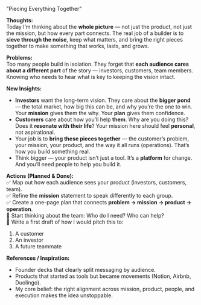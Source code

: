 "Piecing Everything Together"


**Thoughts:**  
Today I’m thinking about the **whole picture** — not just the product, not just the mission, but how every part connects. The real job of a builder is to **sieve through the noise**, keep what matters, and bring the right pieces together to make something that works, lasts, and grows.

**Problems:**  
Too many people build in isolation. They forget that **each audience cares about a different part** of the story — investors, customers, team members. Knowing who needs to hear what is key to keeping the vision intact.

**New Insights:**  
- **Investors** want the long-term vision. They care about the **bigger pond** — the total market, how big this can be, and why you’re the one to win. Your **mission** gives them the why. Your **plan** gives them confidence.  
- **Customers** care about how you’ll help **them**. Why are you doing this? Does it **resonate with their life**? Your mission here should feel **personal**, not aspirational.  
- Your job is to **bring these pieces together** — the customer’s problem, your mission, your product, and the way it all runs (operations). That’s how you build something real.  
- Think bigger — your product isn’t just a tool. It’s a **platform** for change. And you’ll need people to help you build it.

**Actions (Planned & Done):**  
✅ Map out how each audience sees your product (investors, customers, team).  
✅ Refine the **mission** statement to speak differently to each group.  
✅ Create a one-page plan that connects **problem → mission → product → operation**.  
🔲 Start thinking about the team: Who do I need? Who can help?  
🔲 Write a first draft of how I would pitch this to:  
  1) A customer  
  2) An investor  
  3) A future teammate  

**References / Inspiration:**  
- Founder decks that clearly split messaging by audience.  
- Products that started as tools but became movements (Notion, Airbnb, Duolingo).  
- My core belief: the right alignment across mission, product, people, and execution makes the idea unstoppable.

